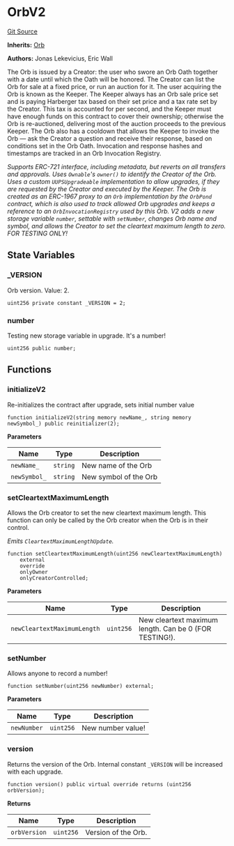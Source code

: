 # OrbV2
[Git Source](https://github.com/orbland/orb/blob/5cb9d2d45418f2f4d5e123695311a6c3bddbfea2/src/OrbV2.sol)

**Inherits:**
[Orb](/src/Orb.sol/contract.Orb.md)

**Authors:**
Jonas Lekevicius, Eric Wall

The Orb is issued by a Creator: the user who swore an Orb Oath together with a date until which the Oath
will be honored. The Creator can list the Orb for sale at a fixed price, or run an auction for it. The user
acquiring the Orb is known as the Keeper. The Keeper always has an Orb sale price set and is paying
Harberger tax based on their set price and a tax rate set by the Creator. This tax is accounted for per
second, and the Keeper must have enough funds on this contract to cover their ownership; otherwise the Orb
is re-auctioned, delivering most of the auction proceeds to the previous Keeper. The Orb also has a
cooldown that allows the Keeper to invoke the Orb — ask the Creator a question and receive their response,
based on conditions set in the Orb Oath. Invocation and response hashes and timestamps are tracked in an
Orb Invocation Registry.

*Supports ERC-721 interface, including metadata, but reverts on all transfers and approvals. Uses
`Ownable`'s `owner()` to identify the Creator of the Orb. Uses a custom `UUPSUpgradeable` implementation to
allow upgrades, if they are requested by the Creator and executed by the Keeper. The Orb is created as an
ERC-1967 proxy to an `Orb` implementation by the `OrbPond` contract, which is also used to track allowed
Orb upgrades and keeps a reference to an `OrbInvocationRegistry` used by this Orb.
V2 adds a new storage variable `number`, settable with `setNumber`, changes Orb name and symbol, and allows
the Creator to set the cleartext maximum length to zero. FOR TESTING ONLY!*


## State Variables
### _VERSION
Orb version. Value: 2.


```solidity
uint256 private constant _VERSION = 2;
```


### number
Testing new storage variable in upgrade. It's a number!


```solidity
uint256 public number;
```


## Functions
### initializeV2

Re-initializes the contract after upgrade, sets initial number value


```solidity
function initializeV2(string memory newName_, string memory newSymbol_) public reinitializer(2);
```
**Parameters**

|Name|Type|Description|
|----|----|-----------|
|`newName_`|`string`|   New name of the Orb|
|`newSymbol_`|`string`| New symbol of the Orb|


### setCleartextMaximumLength

Allows the Orb creator to set the new cleartext maximum length. This function can only be called by
the Orb creator when the Orb is in their control.

*Emits `CleartextMaximumLengthUpdate`.*


```solidity
function setCleartextMaximumLength(uint256 newCleartextMaximumLength)
    external
    override
    onlyOwner
    onlyCreatorControlled;
```
**Parameters**

|Name|Type|Description|
|----|----|-----------|
|`newCleartextMaximumLength`|`uint256`| New cleartext maximum length. Can be 0 (FOR TESTING!).|


### setNumber

Allows anyone to record a number!


```solidity
function setNumber(uint256 newNumber) external;
```
**Parameters**

|Name|Type|Description|
|----|----|-----------|
|`newNumber`|`uint256`| New number value!|


### version

Returns the version of the Orb. Internal constant `_VERSION` will be increased with each upgrade.


```solidity
function version() public virtual override returns (uint256 orbVersion);
```
**Returns**

|Name|Type|Description|
|----|----|-----------|
|`orbVersion`|`uint256`| Version of the Orb.|


